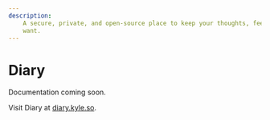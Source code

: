 ```yaml
---
description:
    A secure, private, and open-source place to keep your thoughts, feelings, or whatever else you
    want.
---
```


# Diary

Documentation coming soon.

Visit Diary at [diary.kyle.so](https://diary.kyle.so).
